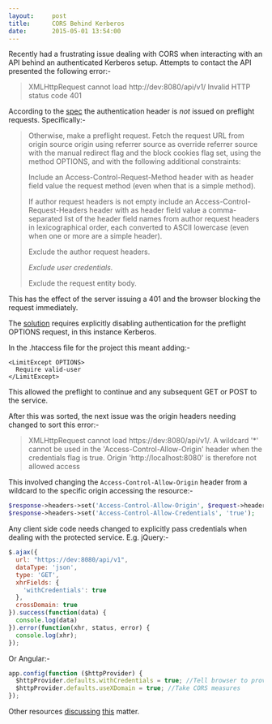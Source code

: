 ```yaml
---
layout:     post
title:      CORS Behind Kerberos
date:       2015-05-01 13:54:00
---
```


Recently had a frustrating issue dealing with CORS when interacting with an API
behind an authenticated Kerberos setup. Attempts to contact the API presented
the following error:-

> XMLHttpRequest cannot load http://dev:8080/api/v1/ Invalid HTTP status code 401

According to the [spec](http://www.w3.org/TR/cors/#preflight-request) the
authentication header is *not* issued on preflight requests. Specifically:-

> Otherwise, make a preflight request. Fetch the request URL from origin source
> origin using referrer source as override referrer source with the manual
> redirect flag and the block cookies flag set, using the method OPTIONS, and
> with the following additional constraints:
> 
> Include an Access-Control-Request-Method header with as header field value
> the request method (even when that is a simple method).
> 
> If author request headers is not empty include an
> Access-Control-Request-Headers header with as header field value a
> comma-separated list of the header field names from author request headers in
> lexicographical order, each converted to ASCII lowercase (even when one or
> more are a simple header).
> 
> Exclude the author request headers.
> 
> *Exclude user credentials.*
> 
> Exclude the request entity body.

This has the effect of the server issuing a 401 and the browser blocking the
request immediately.

The [solution](http://serverfault.com/a/431718/66017) requires explicitly
disabling authentication for the preflight OPTIONS request, in this instance
Kerberos.

In the .htaccess file for the project this meant adding:-

```
<LimitExcept OPTIONS>
  Require valid-user
</LimitExcept>
```

This allowed the preflight to continue and any subsequent GET or POST to the
service.

After this was sorted, the next issue was the origin headers needing changed to
sort this error:-

> XMLHttpRequest cannot load https://dev:8080/api/v1/. A wildcard '*' cannot be
> used in the 'Access-Control-Allow-Origin' header when the credentials flag is
> true. Origin 'http://localhost:8080' is therefore not allowed access

This involved changing the `Access-Control-Allow-Origin` header from a
wildcard to the specific origin accessing the resource:-

```php
$response->headers->set('Access-Control-Allow-Origin', $request->headers->get('Origin'));
$response->headers->set('Access-Control-Allow-Credentials', 'true');
```

Any client side code needs changed to explicitly pass credentials when dealing
with the protected service. E.g. jQuery:-

```javascript
$.ajax({
  url: "https://dev:8080/api/v1",
  dataType: 'json',
  type: 'GET',
  xhrFields: {
    'withCredentials': true
  },
  crossDomain: true
}).success(function(data) {
  console.log(data)
}).error(function(xhr, status, error) {
  console.log(xhr);
});
```

Or Angular:-

```javascript
app.config(function ($httpProvider) {
  $httpProvider.defaults.withCredentials = true; //Tell browser to provide credentials
  $httpProvider.defaults.useXDomain = true; //Take CORS measures
});
```
Other resources
[discussing](http://giix.nl/2015/03/10/cross-origin-resource-sharing-cors-and-kerberos-webserver-auth/)
[this](http://saulalbert.net/blog/access-control-allow-origin-xmlhttprequest-day-what-fun/)
matter.

